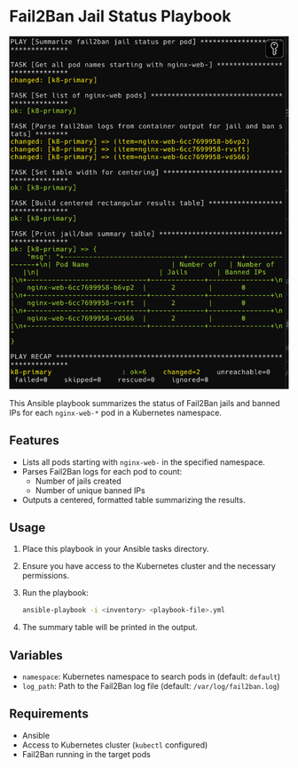 # Fail2Ban Jail Status Playbook

![Fail2Ban Overview](fail2banresult.png)

This Ansible playbook summarizes the status of Fail2Ban jails and banned IPs for each `nginx-web-*` pod in a Kubernetes namespace.

## Features

- Lists all pods starting with `nginx-web-` in the specified namespace.
- Parses Fail2Ban logs for each pod to count:
    - Number of jails created
    - Number of unique banned IPs
- Outputs a centered, formatted table summarizing the results.

## Usage

1. Place this playbook in your Ansible tasks directory.
2. Ensure you have access to the Kubernetes cluster and the necessary permissions.
3. Run the playbook:

     ```sh
     ansible-playbook -i <inventory> <playbook-file>.yml
     ```

4. The summary table will be printed in the output.

## Variables

- `namespace`: Kubernetes namespace to search pods in (default: `default`)
- `log_path`: Path to the Fail2Ban log file (default: `/var/log/fail2ban.log`)

## Requirements

- Ansible
- Access to Kubernetes cluster (`kubectl` configured)
- Fail2Ban running in the target pods
